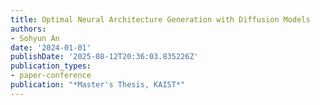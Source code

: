 ```yaml
---
title: Optimal Neural Architecture Generation with Diffusion Models
authors:
- Sohyun An
date: '2024-01-01'
publishDate: '2025-08-12T20:36:03.835226Z'
publication_types:
- paper-conference
publication: "*Master's Thesis, KAIST*"
---
```

